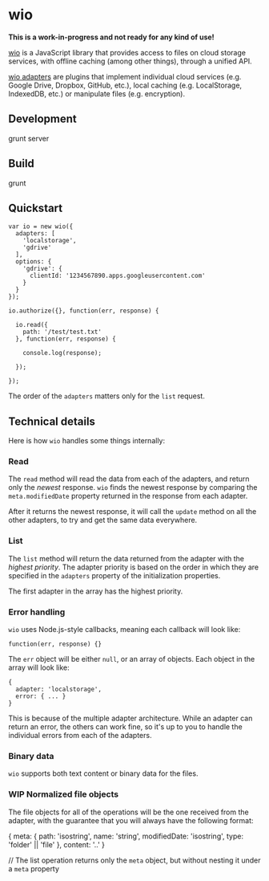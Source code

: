 wio
===

**This is a work-in-progress and not ready for any kind of use!**

[wio]() is a JavaScript library that provides access to files on cloud storage services, with offline caching (among other things), through a unified API.

[wio adapters]() are plugins that implement individual cloud services (e.g. Google Drive, Dropbox, GitHub, etc.), local caching (e.g. LocalStorage, IndexedDB, etc.) or manipulate files (e.g. encryption).

## Development

  grunt server

## Build

  grunt

## Quickstart


```
var io = new wio({
  adapters: [
    'localstorage',
    'gdrive'
  ],
  options: {
    'gdrive': {
      clientId: '1234567890.apps.googleusercontent.com'
    }
  }
});

io.authorize({}, function(err, response) {

  io.read({
    path: '/test/test.txt'
  }, function(err, response) {

    console.log(response);

  });

});
```

The order of the `adapters` matters only for the `list` request.

## Technical details

Here is how `wio` handles some things internally:

### Read

The `read` method will read the data from each of the adapters, and return only the *newest* response. `wio` finds the newest response by comparing the `meta.modifiedDate` property returned in the response from each adapter.

After it returns the newest response, it will call the `update` method on all the other adapters, to try and get the same data everywhere.


### List

The `list` method will return the data returned from the adapter with the *highest priority*. The adapter priority is based on the order in which they are specified in the `adapters` property of the initialization properties.

The first adapter in the array has the highest priority.


### Error handling

`wio` uses Node.js-style callbacks, meaning each callback will look like:

```
function(err, response) {}
```

The `err` object will be either `null`, or an array of objects. Each object in the array will look like:

```
{
  adapter: 'localstorage',
  error: { ... }
}
```

This is because of the multiple adapter architecture. While an adapter can return an error, the others can work fine, so it's up to you to handle the individual errors from each of the adapters.


### Binary data

`wio` supports both text content or binary data for the files.


### WIP Normalized file objects

The file objects for all of the operations will be the one received from the adapter, with the guarantee that you will always have the following format:

{
  meta: {
    path: 'isostring',
    name: 'string',
    modifiedDate: 'isostring',
    type: 'folder' || 'file'
  },
  content: '..'
}

// The list operation returns only the `meta` object, but without nesting it under a `meta` property

